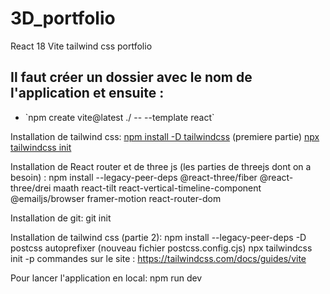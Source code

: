 # 3D_portfolio
React 18 Vite tailwind css portfolio

<h2>Il faut créer un dossier avec le nom de l'application et ensuite :</h2>
<ul>
  <li>
      `npm create vite@latest ./ -- --template react`
  </li>
</ul>

Installation de tailwind css:
[npm install -D tailwindcss]() (premiere partie)
[npx tailwindcss init]()

Installation de React router et de three js (les parties de threejs dont on a besoin) :
npm install --legacy-peer-deps @react-three/fiber @react-three/drei maath react-tilt react-vertical-timeline-component @emailjs/browser framer-motion react-router-dom

Installation de git:
git init

Installation de tailwind css (partie 2):
npm install --legacy-peer-deps -D postcss autoprefixer (nouveau fichier postcss.config.cjs)
npx tailwindcss init -p
commandes sur le site : https://tailwindcss.com/docs/guides/vite

Pour lancer l'application en local:
npm run dev 


